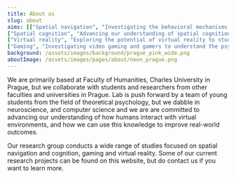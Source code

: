 ```yaml
---
title: About us
slug: about
aims: [["Spatial navigation", "Investigating the behavioral mechanisms and correlates of spatial navigation and transfer of knowledge between virtual and real worlds"], 
["Spatial cognition", "Advancing our understanding of spatial cognition and developing solutions for enhancing spatial learning and performance."],
["Virtual reality", "Exploring the potential of virtual reality to study psychological processes, primarily human cognition, but also emotions and well-being as well as psychopatology"],
["Gaming", "Investigating video gaming and gamers to understand the psychological mechanisms underlying the experience of playing video games and the effects of video games on players"]]
background: /assets/images/background/prague_pink_wide.png
aboutImage: /assets/images/pages/about/neon_prague.png
---
```

We are primarily based at Faculty of Humanities, Charles University in Prague, but we collaborate with students and researchers from other faculties and universities in Prague. Lab is push forward by a team of young students from the field of theoretical psychology, but we dabble in neuroscience, and computer science and we are are committed to advancing our understanding of how humans interact with virtual environments, and how we can use this knowledge to improve real-world outcomes.
  
Our research group conducts a wide range of studies focused on spatial navigation and cognition, gaming and virtual reality. Some of our current research projects can be found on this website, but do contact us if you want to learn more.